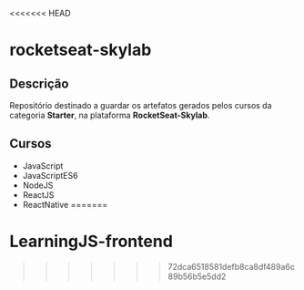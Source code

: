 <<<<<<< HEAD
# rocketseat-skylab

## Descrição

Repositório destinado a guardar os artefatos gerados pelos cursos da categoria **Starter**, na plataforma **RocketSeat-Skylab**.

## Cursos

* JavaScript
* JavaScriptES6
* NodeJS
* ReactJS
* ReactNative
=======
# LearningJS-frontend
>>>>>>> 72dca6518581defb8ca8df489a6c89b56b5e5dd2
